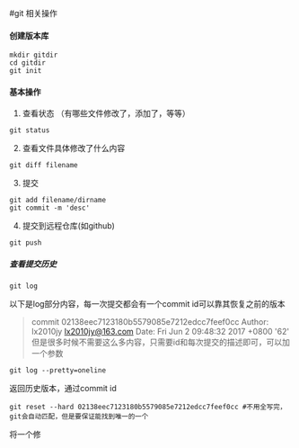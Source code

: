 #git 相关操作

#### 创建版本库
```
mkdir gitdir
cd gitdir
git init 
```
#### 基本操作
1. 查看状态 （有哪些文件修改了，添加了，等等）
```
git status
```
2. 查看文件具体修改了什么内容
```
git diff filename
```
3. 提交
```
git add filename/dirname
git commit -m 'desc'
```
4. 提交到远程仓库(如github)
```
git push
```
##### 查看提交历史
```
git log
```
以下是log部分内容，每一次提交都会有一个commit id可以靠其恢复之前的版本
>commit 02138eec7123180b5579085e7212edcc7feef0cc
>Author: lx2010jy <lx2010jy@163.com>
>Date:   Fri Jun 2 09:48:32 2017 +0800
>    '62'
但是很多时候不需要这么多内容，只需要id和每次提交的描述即可，可以加一个参数
```
git log --pretty=oneline
```
返回历史版本，通过commit id
```
git reset --hard 02138eec7123180b5579085e7212edcc7feef0cc #不用全写完，git会自动匹配，但是要保证能找到唯一的一个
```
将一个修
